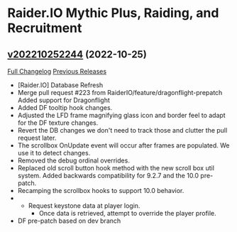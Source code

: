 # Raider.IO Mythic Plus, Raiding, and Recruitment

## [v202210252244](https://github.com/RaiderIO/raiderio-addon/tree/v202210252244) (2022-10-25)
[Full Changelog](https://github.com/RaiderIO/raiderio-addon/compare/v202210250600...v202210252244) [Previous Releases](https://github.com/RaiderIO/raiderio-addon/releases)

- [Raider.IO] Database Refresh  
- Merge pull request #223 from RaiderIO/feature/dragonflight-prepatch  
    Added support for Dragonflight  
- Added DF tooltip hook changes.  
- Adjusted the LFD frame magnifying glass icon and border feel to adapt for the DF texture changes.  
- Revert the DB changes we don't need to track those and clutter the pull request later.  
- The scrollbox OnUpdate event will occur after frames are populated. We use it to detect changes.  
- Removed the debug ordinal overrides.  
- Replaced old scroll button hook method with the new scroll box util system. Added backwards compatibility for 9.2.7 and the 10.0 pre-patch.  
- Recamping the scrollbox hooks to support 10.0 behavior.  
- - Request keystone data at player login.  
    - Once data is retrieved, attempt to override the player profile.  
- DF pre-patch based on dev branch  
